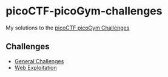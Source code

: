 # picoCTF-picoGym-challenges

My solutions to the [picoCTF picoGym Challenges](https://play.picoctf.org/practice)

## Challenges

- [General Challenges](/general-skills/general-skills.md)
- [Web Exploitation](/web-exploitation/web-exploitation.md)
